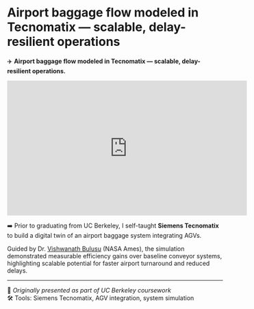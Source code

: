 # Airport baggage flow modeled in Tecnomatix — scalable, delay-resilient operations

✈️ **Airport baggage flow modeled in Tecnomatix — scalable, delay-resilient operations.**

<iframe src="https://www.youtube.com/embed/7qntLauB2-M" width="560" height="315" style="aspect-ratio: 16/9;" frameborder="0" allowfullscreen></iframe>

➡️ Prior to graduating from UC Berkeley, I self-taught **Siemens Tecnomatix** to build a digital twin of an airport baggage system integrating AGVs.

Guided by Dr. [Vishwanath Bulusu](https://www.nasa.gov/ames) (NASA Ames), the simulation demonstrated measurable efficiency gains over baseline conveyor systems, highlighting scalable potential for faster airport turnaround and reduced delays.

---

📌 _Originally presented as part of UC Berkeley coursework_  
🛠️ Tools: Siemens Tecnomatix, AGV integration, system simulation
